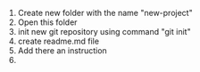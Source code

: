 1. Create new folder with the name "new-project"
2. Open this folder
3. init new git repository using command "git init"
4. create readme.md file
5. Add there an instruction
6. 